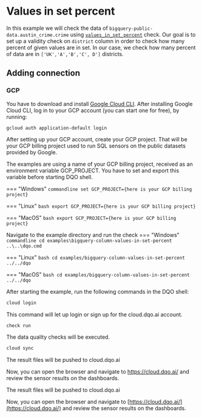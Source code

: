 # Values in set percent

In this example we will check the data of `bigquery-public-data.austin_crime.crime` using
[`values_in_set_percent`](../../../check_reference/validity/values_in_set_percent/values_in_set_percent.md) check.
Our goal is to set up a validity check on `district` column in order to check how many percent of given values are in set.
In our case, we check how many percent of data are in `['UK','A','B','C', D']` districts.



## Adding connection
### GCP
You have to download and install [Google Cloud CLI](https://cloud.google.com/sdk/docs/install).
After installing Google Cloud CLI, log in to your GCP account (you can start one for free), by running:

```commandline
gcloud auth application-default login
```

After setting up your GCP account, create your GCP project. That will be your GCP billing project
used to run SQL sensors on the public datasets provided by Google.

The examples are using a name of your GCP billing project, received as an environment variable GCP_PROJECT.
You have to set and export this variable before starting DQO shell.


=== "Windows"
    ```commandline
    set GCP_PROJECT={here is your GCP billing project}
    ```
    
=== "Linux"
    ```bash
    export GCP_PROJECT={here is your GCP billing project}
    ```
    
=== "MacOS"
    ```bash
    export GCP_PROJECT={here is your GCP billing project}
    ```
    
Navigate to the example directory and run the check
=== "Windows"
    ```commandline
    cd examples\bigquery-column-values-in-set-percent
    ..\..\dqo.cmd
    ```

=== "Linux"
    ```bash
    cd examples/bigquery-column-values-in-set-percent
    ../../dqo
    ```

=== "MacOS"
    ```bash
    cd examples/bigquery-column-values-in-set-percent
    ../../dqo
    ```

After starting the example, run the following commands in the DQO shell:
```bash
cloud login
```
This command will let up login or sign up for the cloud.dqo.ai account.

```bash
check run
```
The data quality checks will be executed.
```bash
cloud sync
```
The result files will be pushed to cloud.dqo.ai

Now, you can open the browser and navigate to https://cloud.dqo.ai/ and review the sensor results on the dashboards.

The result files will be pushed to cloud.dqo.ai

Now, you can open the browser and navigate to [https://cloud.dqo.ai/](https://cloud.dqo.ai/)
and review the sensor results on the dashboards.